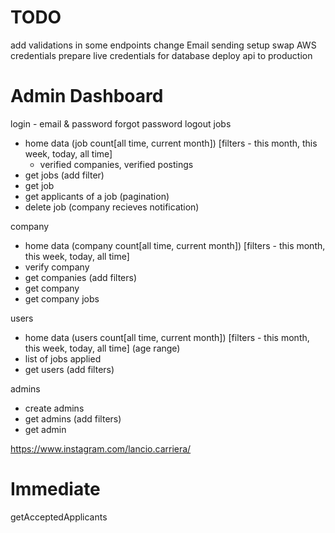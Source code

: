 # TODO
add validations in some endpoints
change Email sending setup
swap AWS credentials
prepare live credentials for database
deploy api to production

# Admin Dashboard
login - email & password
forgot password 
logout
jobs
 - home data (job count[all time, current month]) [filters - this month, this week, today, all time]
   - verified companies, verified postings
 - get jobs (add filter)
 - get job
 - get applicants of a job (pagination)
 - delete job (company recieves notification)

company
 - home data (company count[all time, current month]) [filters - this month, this week, today, all time]
 - verify company
 - get companies (add filters)
 - get company
 - get company jobs

users
 - home data (users count[all time, current month]) [filters - this month, this week, today, all time] (age range)
 - list of jobs applied
 - get users (add filters)

 admins
 - create admins
 - get admins (add filters)
 - get admin

https://www.instagram.com/lancio.carriera/


# Immediate
getAcceptedApplicants
